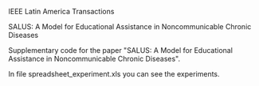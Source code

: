 IEEE Latin America Transactions

SALUS: A Model for Educational Assistance in Noncommunicable Chronic Diseases

Supplementary code for the paper "SALUS: A Model for Educational Assistance in Noncommunicable Chronic Diseases".

In file spreadsheet_experiment.xls you can see the experiments.
